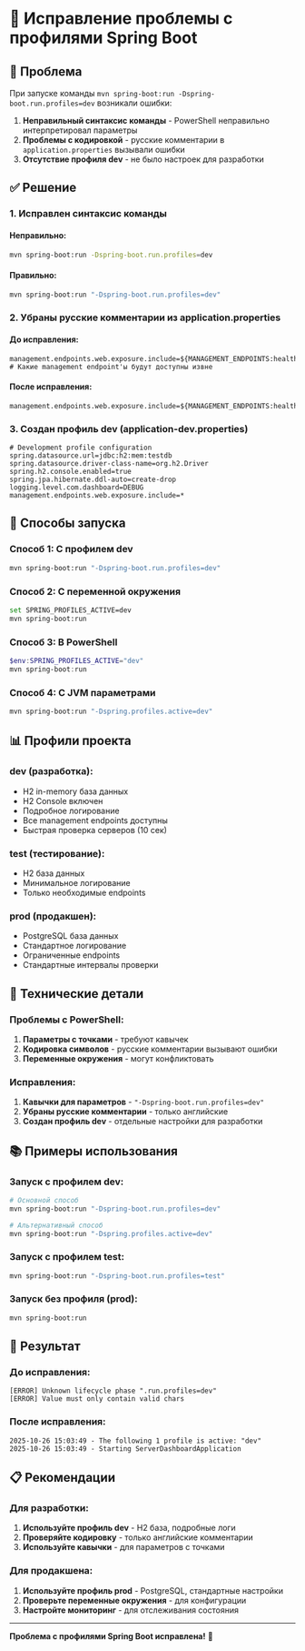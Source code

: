 # 🔧 Исправление проблемы с профилями Spring Boot

## 🎯 Проблема

При запуске команды `mvn spring-boot:run -Dspring-boot.run.profiles=dev` возникали ошибки:

1. **Неправильный синтаксис команды** - PowerShell неправильно интерпретировал параметры
2. **Проблемы с кодировкой** - русские комментарии в `application.properties` вызывали ошибки
3. **Отсутствие профиля dev** - не было настроек для разработки

## ✅ Решение

### 1. **Исправлен синтаксис команды**

#### **Неправильно:**
```bash
mvn spring-boot:run -Dspring-boot.run.profiles=dev
```

#### **Правильно:**
```bash
mvn spring-boot:run "-Dspring-boot.run.profiles=dev"
```

### 2. **Убраны русские комментарии из application.properties**

#### **До исправления:**
```properties
management.endpoints.web.exposure.include=${MANAGEMENT_ENDPOINTS:health,info,metrics} # Какие management endpoint'ы будут доступны извне
```

#### **После исправления:**
```properties
management.endpoints.web.exposure.include=${MANAGEMENT_ENDPOINTS:health,info,metrics}
```

### 3. **Создан профиль dev (application-dev.properties)**

```properties
# Development profile configuration
spring.datasource.url=jdbc:h2:mem:testdb
spring.datasource.driver-class-name=org.h2.Driver
spring.h2.console.enabled=true
spring.jpa.hibernate.ddl-auto=create-drop
logging.level.com.dashboard=DEBUG
management.endpoints.web.exposure.include=*
```

## 🚀 Способы запуска

### **Способ 1: С профилем dev**
```bash
mvn spring-boot:run "-Dspring-boot.run.profiles=dev"
```

### **Способ 2: С переменной окружения**
```bash
set SPRING_PROFILES_ACTIVE=dev
mvn spring-boot:run
```

### **Способ 3: В PowerShell**
```powershell
$env:SPRING_PROFILES_ACTIVE="dev"
mvn spring-boot:run
```

### **Способ 4: С JVM параметрами**
```bash
mvn spring-boot:run "-Dspring.profiles.active=dev"
```

## 📊 Профили проекта

### **dev (разработка):**
- H2 in-memory база данных
- H2 Console включен
- Подробное логирование
- Все management endpoints доступны
- Быстрая проверка серверов (10 сек)

### **test (тестирование):**
- H2 база данных
- Минимальное логирование
- Только необходимые endpoints

### **prod (продакшен):**
- PostgreSQL база данных
- Стандартное логирование
- Ограниченные endpoints
- Стандартные интервалы проверки

## 🔧 Технические детали

### **Проблемы с PowerShell:**
1. **Параметры с точками** - требуют кавычек
2. **Кодировка символов** - русские комментарии вызывают ошибки
3. **Переменные окружения** - могут конфликтовать

### **Исправления:**
1. **Кавычки для параметров** - `"-Dspring-boot.run.profiles=dev"`
2. **Убраны русские комментарии** - только английские
3. **Создан профиль dev** - отдельные настройки для разработки

## 📚 Примеры использования

### **Запуск с профилем dev:**
```bash
# Основной способ
mvn spring-boot:run "-Dspring-boot.run.profiles=dev"

# Альтернативный способ
mvn spring-boot:run "-Dspring.profiles.active=dev"
```

### **Запуск с профилем test:**
```bash
mvn spring-boot:run "-Dspring-boot.run.profiles=test"
```

### **Запуск без профиля (prod):**
```bash
mvn spring-boot:run
```

## 🎯 Результат

### **До исправления:**
```
[ERROR] Unknown lifecycle phase ".run.profiles=dev"
[ERROR] Value must only contain valid chars
```

### **После исправления:**
```
2025-10-26 15:03:49 - The following 1 profile is active: "dev"
2025-10-26 15:03:49 - Starting ServerDashboardApplication
```

## 📋 Рекомендации

### **Для разработки:**
1. **Используйте профиль dev** - H2 база, подробные логи
2. **Проверяйте кодировку** - только английские комментарии
3. **Используйте кавычки** - для параметров с точками

### **Для продакшена:**
1. **Используйте профиль prod** - PostgreSQL, стандартные настройки
2. **Проверьте переменные окружения** - для конфигурации
3. **Настройте мониторинг** - для отслеживания состояния

---

**Проблема с профилями Spring Boot исправлена!** 🎉
